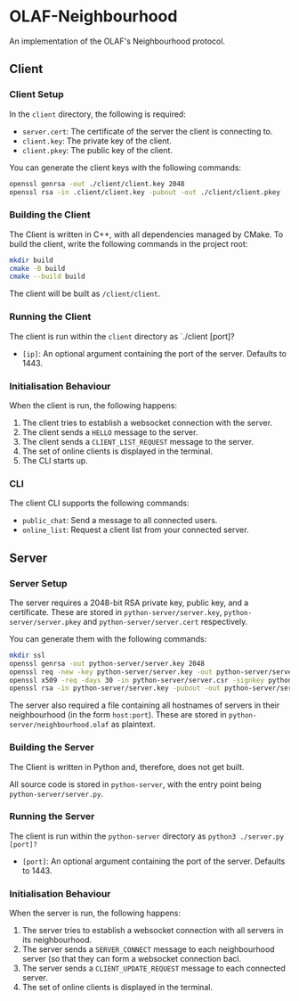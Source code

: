 # OLAF-Neighbourhood
An implementation of the OLAF's Neighbourhood protocol.

## Client

### Client Setup

In the `client` directory, the following is required:

- `server.cert`: The certificate of the server the client is connecting to.
- `client.key`: The private key of the client. 
- `client.pkey`: The public key of the client. 

You can generate the client keys with the following commands:

```bash
openssl genrsa -out ./client/client.key 2048
openssl rsa -in .client/client.key -pubout -out ./client/client.pkey
```

### Building the Client
The Client is written in C++, with all dependencies managed by CMake. To build the client, write the following commands in the project root:
```bash
mkdir build
cmake -B build
cmake --build build
```

The client will be built as `/client/client`.

### Running the Client

The client is run within the `client` directory as `./client [port]?

- `[ip]`: An optional argument containing the port of the server. Defaults to 1443.

### Initialisation Behaviour

When the client is run, the following happens:
1. The client tries to establish a websocket connection with the server.
2. The client sends a `HELLO` message to the server.
3. The client sends a `CLIENT_LIST_REQUEST` message to the server.
4. The set of online clients is displayed in the terminal.
5. The CLI starts up.

### CLI 

The client CLI supports the following commands:

- `public_chat`: Send a message to all connected users.
- `online_list`: Request a client list from your connected server.

## Server

### Server Setup
The server requires a 2048-bit RSA private key, public key, and a certificate. These are stored in `python-server/server.key`, `python-server/server.pkey` and `python-server/server.cert` respectively.

You can generate them with the following commands:
```bash
mkdir ssl
openssl genrsa -out python-server/server.key 2048
openssl req -new -key python-server/server.key -out python-server/server.csr
openssl x509 -req -days 30 -in python-server/server.csr -signkey python-server/server.key -out python-server/server.cert
openssl rsa -in python-server/server.key -pubout -out python-server/server.pkey
```

The server also required a file containing all hostnames of servers in their neighbourhood (in the form `host:port`). These are stored in `python-server/neighbourhood.olaf` as plaintext.

### Building the Server
The Client is written in Python and, therefore, does not get built. 

All source code is stored in `python-server`, with the entry point being `python-server/server.py`.

### Running the Server

The client is run within the `python-server` directory as `python3 ./server.py [port]?`

- `[port]`: An optional argument containing the port of the server. Defaults to 1443.

### Initialisation Behaviour

When the server is run, the following happens:
1. The server tries to establish a websocket connection with all servers in its neighbourhood.
2. The server sends a `SERVER_CONNECT` message to each neighbourhood server (so that they can form a websocket connection bacl.
3. The server sends a `CLIENT_UPDATE_REQUEST` message to each connected server.
4. The set of online clients is displayed in the terminal.
